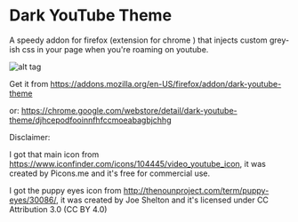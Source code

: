 Dark YouTube Theme
==================

A speedy addon for firefox (extension for chrome ) that injects custom grey-ish css in your page when you're roaming on youtube.


![alt tag](https://cloud.githubusercontent.com/assets/3413738/6199748/dd8db49a-b45f-11e4-8fb1-60ccdc050c61.png)


Get it from https://addons.mozilla.org/en-US/firefox/addon/dark-youtube-theme

or:
https://chrome.google.com/webstore/detail/dark-youtube-theme/djhcepodfooinnfhfccmoeabagbjchhg


Disclaimer: 

I got that main icon from https://www.iconfinder.com/icons/104445/video_youtube_icon, it was created by Picons.me and it's free for commercial use.

I got the puppy eyes icon from http://thenounproject.com/term/puppy-eyes/30086/, it was created by Joe Shelton and it's licensed under CC Attribution 3.0 (CC BY 4.0)
